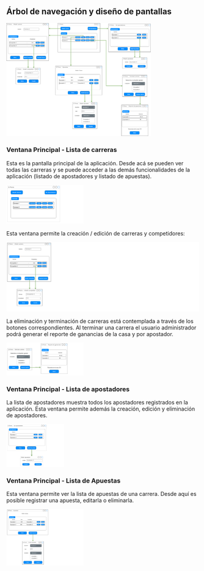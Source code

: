 <br>

## Árbol de navegación y diseño de pantallas

<img src="./../../assets/images/proyecto/apuestas/ArbolNavegacion.png" width="75%"> 


### Ventana Principal - Lista de carreras

Esta es la pantalla principal de la aplicación. Desde acá se pueden ver todas las carreras y se puede acceder a las demás funcionalidades de la aplicación (listado de apostadores y listado de apuestas).

<img src="./../../assets/images/proyecto/apuestas/ListaCarreras.png" width="40%"> 

Esta ventana permite la creación / edición de carreras y competidores:

<img src="./../../assets/images/proyecto/apuestas/NuevaCarreraYCompetidores.png">

La eliminación y terminación de carreras está contemplada a través de los botones correspondientes. Al terminar una carrera el usuario administrador podrá generar el reporte de ganancias de la casa y por apostador.

<img src="./../../assets/images/proyecto/apuestas/ReporteGanancias.png" width="40%"> 

### Ventana Principal - Lista de apostadores

La lista de apostadores muestra todos los apostadores registrados en la aplicación. Esta ventana permite además la creación, edición y eliminación de apostadores.

<img src="./../../assets/images/proyecto/apuestas/Apostadores.png" width="30%">

### Ventana Principal - Lista de Apuestas

Esta ventana permite ver la lista de apuestas de una carrera. Desde aquí es posible registrar una apuesta, editarla o eliminarla.

<img src="./../../assets/images/proyecto/apuestas/VerApuestas.png" width="40%"> 
